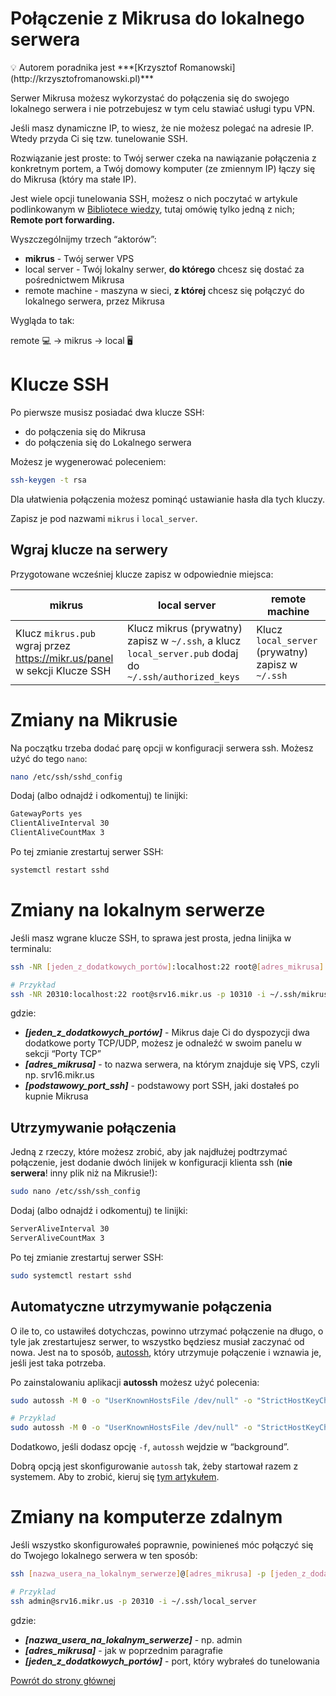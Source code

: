 # Połączenie z Mikrusa do lokalnego serwera

<aside>
💡 Autorem poradnika jest ***[Krzysztof Romanowski](http://krzysztofromanowski.pl)***

</aside>

Serwer Mikrusa możesz wykorzystać do połączenia się do swojego lokalnego serwera i nie potrzebujesz w tym celu  stawiać usługi typu VPN.

Jeśli masz dynamiczne IP, to wiesz, że nie możesz polegać na adresie IP. Wtedy przyda Ci się tzw. tunelowanie SSH.

Rozwiązanie jest proste: to Twój serwer czeka na nawiązanie połączenia z konkretnym portem, a Twój domowy komputer (ze zmiennym IP) łączy się do Mikrusa (który ma stałe IP).

Jest wiele opcji tunelowania SSH, możesz o nich poczytać w artykule podlinkowanym w [Bibliotece wiedzy](../biblioteka_mikrusa), tutaj omówię tylko jedną z nich; **Remote port forwarding.**

Wyszczególnijmy trzech “aktorów”:

- **mikrus** - Twój serwer VPS
- local server - Twój lokalny serwer, **do którego** chcesz się dostać za pośrednictwem Mikrusa
- remote machine - maszyna w sieci, **z której** chcesz się połączyć do lokalnego serwera, przez Mikrusa

Wygląda to tak:

remote 💻  →  mikrus →  local 🖥️

# Klucze SSH

Po pierwsze musisz posiadać dwa klucze SSH:

- do połączenia się do Mikrusa
- do połączenia się do Lokalnego serwera

Możesz je wygenerować poleceniem:

```bash
ssh-keygen -t rsa
```

Dla ułatwienia połączenia możesz pominąć ustawianie hasła dla tych kluczy.

Zapisz je pod nazwami `mikrus` i `local_server`.

## Wgraj klucze na serwery

Przygotowane wcześniej klucze zapisz w odpowiednie miejsca:

| mikrus | local server | remote machine |
| --- | --- | --- |
| Klucz `mikrus.pub` wgraj przez https://mikr.us/panel w sekcji Klucze SSH | Klucz mikrus (prywatny) zapisz w `~/.ssh`, a klucz `local_server.pub` dodaj do `~/.ssh/authorized_keys` | Klucz `local_server` (prywatny) zapisz w `~/.ssh` |

# Zmiany na Mikrusie

Na początku trzeba dodać parę opcji w konfiguracji serwera ssh. Możesz użyć do tego `nano`:

```bash
nano /etc/ssh/sshd_config
```

Dodaj (albo odnajdź i odkomentuj) te linijki:

```bash
GatewayPorts yes
ClientAliveInterval 30
ClientAliveCountMax 3
```

Po tej zmianie zrestartuj serwer SSH:

```bash
systemctl restart sshd
```

# Zmiany na lokalnym serwerze

Jeśli masz wgrane klucze SSH, to sprawa jest prosta, jedna linijka w terminalu:

```bash
ssh -NR [jeden_z_dodatkowych_portów]:localhost:22 root@[adres_mikrusa] -p [podstawowy_port_ssh] -i ~/.ssh/mikrus

# Przykład
ssh -NR 20310:localhost:22 root@srv16.mikr.us -p 10310 -i ~/.ssh/mikrus
```

gdzie:

- ***[jeden_z_dodatkowych_portów]*** - Mikrus daje Ci do dyspozycji dwa dodatkowe porty TCP/UDP, możesz je odnaleźć w swoim panelu w sekcji “Porty TCP”
- ***[adres_mikrusa]*** - to nazwa serwera, na którym znajduje się VPS, czyli np. srv16.mikr.us
- ***[podstawowy_port_ssh]*** - podstawowy port SSH, jaki dostałeś po kupnie Mikrusa

## Utrzymywanie połączenia

Jedną z rzeczy, które możesz zrobić, aby jak najdłużej podtrzymać połączenie, jest dodanie dwóch linijek w konfiguracji klienta ssh (**nie serwera**! inny plik niż na Mikrusie!):

```bash
sudo nano /etc/ssh/ssh_config
```

Dodaj (albo odnajdź i odkomentuj) te linijki:

```bash
ServerAliveInterval 30
ServerAliveCountMax 3
```

Po tej zmianie zrestartuj serwer SSH:

```bash
sudo systemctl restart sshd
```

## Automatyczne utrzymywanie połączenia

O ile to, co ustawiłeś dotychczas, powinno utrzymać połączenie na długo, o tyle jak zrestartujesz serwer, to wszystko będziesz musiał zaczynać od nowa. Jest na to sposób, [autossh](https://github.com/Autossh/autossh), który utrzymuje połączenie i wznawia je, jeśli jest taka potrzeba.

Po zainstalowaniu aplikacji **autossh** możesz użyć polecenia:

```bash
sudo autossh -M 0 -o "UserKnownHostsFile /dev/null" -o "StrictHostKeyChecking no" -NR [jeden_z_dodatkowych_portów]:localhost:22 root@[adres_mikrusa] -p [podstawowy_port_ssh] -i ~/.ssh/mikrus

# Przyklad
sudo autossh -M 0 -o "UserKnownHostsFile /dev/null" -o "StrictHostKeyChecking no" -NR 20310:localhost:22 root@srv16.mikr.us -p 10310 -i /home/admin/.ssh/mikrus
```

Dodatkowo, jeśli dodasz opcję `-f`, `autossh` wejdzie w “background”.

Dobrą opcją jest skonfigurowanie `autossh` tak, żeby startował razem z systemem. Aby to zrobić, kieruj się [tym artykułem](https://www.everythingcli.org/ssh-tunnelling-for-fun-and-profit-autossh/).

# Zmiany na komputerze zdalnym

Jeśli wszystko skonfigurowałeś poprawnie, powinieneś móc połączyć się do Twojego lokalnego serwera w ten sposób:

```bash
ssh [nazwa_usera_na_lokalnym_serwerze]@[adres_mikrusa] -p [jeden_z_dodatkowych_portów] -i ~/.ssh/local_server

# Przyklad
ssh admin@srv16.mikr.us -p 20310 -i ~/.ssh/local_server
```

gdzie:

- ***[nazwa_usera_na_lokalnym_serwerze]*** - np. admin
- ***[adres_mikrusa]*** - jak w poprzednim paragrafie
- ***[jeden_z_dodatkowych_portów]*** - port, który wybrałeś do tunelowania

[Powrót do strony głównej](/)